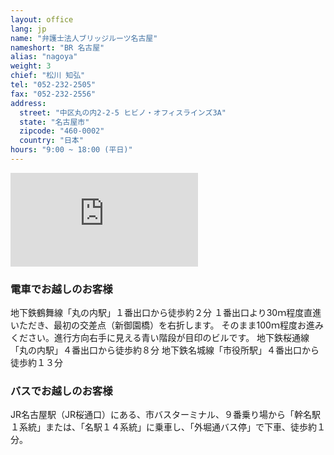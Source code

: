 ```yaml
---
layout: office
lang: jp
name: "弁護士法人ブリッジルーツ名古屋"
nameshort: "BR 名古屋"
alias: "nagoya"
weight: 3
chief: "松川 知弘"
tel: "052-232-2505"
fax: "052-232-2556"
address:
  street: "中区丸の内2-2-5 ヒビノ・オフィスラインズ3A"
  state: "名古屋市"
  zipcode: "460-0002"
  country: "日本"
hours: "9:00 ~ 18:00 (平日)"
---
```


<iframe src="https://www.google.com/maps/embed?pb=!1m18!1m12!1m3!1d2305.989393579934!2d136.89669713501928!3d35.17752772455541!2m3!1f0!2f0!3f0!3m2!1i1024!2i768!4f13.1!3m3!1m2!1s0x600376d226147745%3A0x423dc9db935f7261!2s2+Chome-2-5+Marunouchi%2C+Naka-ku%2C+Nagoya-shi%2C+Aichi-ken+460-0002%2C+Japan!5e0!3m2!1sen!2sus!4v1474180264186" frameborder="0" style="border:0" allowfullscreen class="center-block googlemap"></iframe>

### 電車でお越しのお客様

地下鉄鶴舞線「丸の内駅」１番出口から徒歩約２分
１番出口より30ｍ程度直進いただき、最初の交差点（新御園橋）を右折します。
そのまま100ｍ程度お進みください。進行方向右手に見える青い階段が目印のビルです。
地下鉄桜通線「丸の内駅」４番出口から徒歩約８分
地下鉄名城線「市役所駅」４番出口から徒歩約１３分

### バスでお越しのお客様

JR名古屋駅（JR桜通口）にある、市バスターミナル、９番乗り場から「幹名駅１系統」または、「名駅１４系統」に乗車し、「外堀通バス停」で下車、徒歩約１分。
